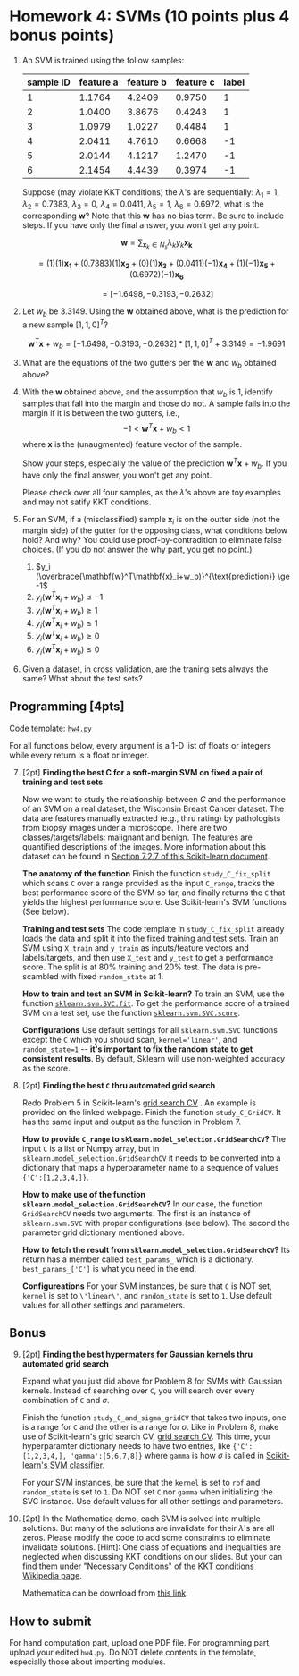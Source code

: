 # Homework 4: SVMs (10 points plus 4 bonus points)

1. An SVM is trained using the follow samples: 

    |sample ID|feature a| feature b| feature c| label|
    |--|--|--|--|--|
    |1|1.1764|4.2409|0.9750|1|
    |2|1.0400|3.8676|0.4243|1|
    |3|1.0979|1.0227|0.4484|1|
    |4|2.0411|4.7610|0.6668|-1|
    |5|2.0144|4.1217|1.2470|-1|
    |6|2.1454|4.4439|0.3974|-1|

    Suppose (may violate KKT conditions) the $\lambda$'s are sequentially: 
    $\lambda_1 = 1$, $\lambda_2 = 0.7383$, $\lambda_3=0$, $\lambda_4 = 0.0411$, $\lambda_5 = 1$, $\lambda_6 = 0.6972$, 
    what is the corresponding $\mathbf{w}$? 
    Note that this $\mathbf{w}$ has no bias term. 
    Be sure to include steps. If you have only the final answer, you won't get any point. 

    $$
    \mathbf{w} = \sum_{\mathbf{x}_k\in N_s} \lambda_k y_k \mathbf{x_k}
    $$

    $$ = (1)(1)\mathbf{x_1} + (0.7383)(1)\mathbf{x_2} + (0)(1)\mathbf{x_3} + (0.0411)(-1)\mathbf{x_4} + (1)(-1)\mathbf{x_5} + (0.6972)(-1)   \mathbf{x_6}$$
    
    $$= [-1.6498, -0.3193,  -0.2632]$$
 

2. Let $w_b$ be $3.3149$. Using the $\mathbf{w}$ obtained above, what is the prediction for a new sample $[1,1,0]^T$? 

    $$ \mathbf{w}^T \mathbf{x} + w_b = [-1.6498, -0.3193,  -0.2632] * [1,1,0]^T + 3.3149 = -1.9691 $$

3. What are the equations of the two gutters per the $\mathbf{w}$ and $w_b$ obtained above? 

4. With the $\mathbf{w}$ obtained above, and the assumption that $w_b$ is 1, identify samples that fall into the margin and those do not. A sample falls into the margin if it is between the two gutters, i.e., $$-1 < \mathbf{w}^T\mathbf{x} + w_b < 1$$ where $\mathbf{x}$ is the (unaugmented) feature vector of the sample. 

   Show your steps, especially the value of the prediction $\mathbf{w}^T\mathbf{x} + w_b$.  If you have only the final answer, you won't get any point. 

   Please check over all four samples, as the $\lambda$'s above are toy examples and may not satify KKT conditions. 

<!-- 4. Write the KKT conditions for training an SVM using the four samples above. Follow the order given in the examples in `solve_svm.nb` (or its PDF export `solve_svm.pdf`): first the gradient on $\mathbf{w}$, then the equations about constraints, and lastly the partial derivative on the bias $w_b$.  -->

5. For an SVM, if a (misclassified) sample $\mathbf{x}_i$ is on the outter side (not the margin side) of the gutter for the opposing class, what conditions below hold? And why? You could use proof-by-contradition to eliminate false choices. (If you do not answer the why part, you get no point.)

    1. $y_i (\overbrace{\mathbf{w}^T\mathbf{x}_i+w_b)}^{\text{prediction}} \ge -1$
    2. $y_i (\mathbf{w}^T\mathbf{x}_i+w_b) \le -1$
    3. $y_i (\mathbf{w}^T\mathbf{x}_i+w_b) \ge 1$
    4. $y_i (\mathbf{w}^T\mathbf{x}_i+w_b) \le 1$
    5. $y_i (\mathbf{w}^T\mathbf{x}_i+w_b) \ge 0$
    6. $y_i (\mathbf{w}^T\mathbf{x}_i+w_b) \le 0$

6. Given a dataset, in cross validation, are the traning sets always the same? What about the test sets? 

## Programming [4pts]

Code template: [`hw4.py`](https://github.com/forrestbao/MLClass/blob/master/4_SVMs/hw4.py)

For all functions below, every argument is a 1-D list of floats or integers while every return is a float or integer.


7. [2pt] **Finding the best C for a soft-margin SVM on fixed a pair of training and test sets**

    Now we want to study the relationship between $C$ and the performance of an SVM on a real dataset, the Wisconsin Breast Cancer dataset. The data are features manually extracted (e.g., thru rating) by pathologists from biopsy images under a microscope. There are two classes/targets/labels: malignant and benign. The features are quantified descriptions of the images. More information about this dataset can be found in [Section 7.2.7 of this Scikit-learn document](https://scikit-learn.org/stable/datasets/index.html#breast-cancer-wisconsin-diagnostic-dataset). 

    **The anatomy of the function**
    Finish the function `study_C_fix_split` which scans `C` over a range provided as the input `C_range`, tracks the best performance score of the SVM so far, and finally returns the `C` that yields the highest performance score. Use Scikit-learn's SVM functions (See below).

    **Training and test sets**
    The code template in `study_C_fix_split` already loads the data and split it into the fixed training and test sets. Train an SVM using `X_train` and `y_train` as inputs/feature vectors and labels/targets, and then use `X_test` and `y_test` to get a performance score. The split is at 80% training and 20% test. The data is pre-scambled with fixed `random_state` at 1. 

    **How to train and test an SVM in Scikit-learn?**
    To train an SVM, use the function [`sklearn.svm.SVC.fit`](https://scikit-learn.org/stable/modules/generated/sklearn.svm.SVC.html#sklearn.svm.SVC.fit). To get the performance score of a trained SVM on a test set, use the function [`sklearn.svm.SVC.score`](https://scikit-learn.org/stable/modules/generated/sklearn.svm.SVC.html#sklearn.svm.SVC.score).

    **Configurations**
    Use default settings for all `sklearn.svm.SVC` functions except the `C` which you should scan, `kernel='linear'`, and `random_state=1` -- **it's important to fix the random state to get consistent results**. By default, Sklearn will use non-weighted accuracy as the score. 

<!-- 7. [1.5pt] **A free problem. Everyone gets points for free** 

   **Finding the best C for a soft-margin SVM using cross validation**

    In the problem above, we used a fixed pair of training and test set. To more holistically study, redo it using cross validation here. 
    Finish the function `study_C_cross_validation` using  [`sklearn.model_selection.cross_val_score`](https://scikit-learn.org/stable/modules/generated/sklearn.model_selection.cross_val_score.html#sklearn.model_selection.cross_val_score). Your function should have the same input and output as the function `study_C_fixed_split` above. Use default settings for all parameters unspecified here, e.g., for CV, do default 5-fold CV. 

    The first argument of `sklearn.model_selection.cross_val_score` is an estimator. In our case, it should be an SVM created using `sklearn.svm.SVC`. You do NOT need to manually `fit` nor `score` as the function [`sklearn.model_selection.cross_val_score`](https://scikit-learn.org/stable/modules/generated/sklearn.model_selection.cross_val_score.html#sklearn.model_selection.cross_val_score) does them for you. But note that the function [`sklearn.model_selection.cross_val_score`](https://scikit-learn.org/stable/modules/generated/sklearn.model_selection.cross_val_score.html#sklearn.model_selection.cross_val_score) returns a list of floats, which are the scores of all folds.  -->

8. [2pt] **Finding the best `C` thru automated grid search**

    Redo Problem 5 in Scikit-learn's [grid search CV](https://scikit-learn.org/stable/modules/generated/sklearn.model_selection.GridSearchCV.html) . An example is provided on the linked webpage. Finish the function `study_C_GridCV`. It has the same input and output as the function in Problem 7. 
    
    **How to provide `C_range` to `sklearn.model_selection.GridSearchCV`?**
    The input `C` is a list or Numpy array, but in `sklearn.model_selection.GridSearchCV` it needs to be converted into a dictionary that maps a hyperparameter name to a sequence of values `{'C':[1,2,3,4,]}`. 

    **How to make use of the function `sklearn.model_selection.GridSearchCV`?**
    In our case, the function `GridSearchCV` needs two arguments. The first is an instance of `sklearn.svm.SVC` with proper configurations (see below). The second the parameter grid dictionary mentioned above. 
    
    **How to fetch the result from `sklearn.model_selection.GridSearchCV`?**
    Its return has a member called `best_params_` which is a dictionary. `best_params_['C']` is what you need in the end. 
    
    **Configureations** For your SVM instances, be sure that `C` is NOT set, `kernel` is set to `\'linear\'`, and `random_state` is set to `1`. Use default values for all other settings and parameters. 

## Bonus

9. [2pt] **Finding the best hypermaters for Gaussian kernels thru automated grid search**

    Expand what you just did above for Problem 8 for SVMs with Gaussian kernels. Instead of searching over `C`, you will search over every combination of `C` and $\sigma$. 
    
    Finish the function `study_C_and_sigma_gridCV` that takes two inputs, one is a range for `C` and the other is a range for $\sigma$. Like in Problem 8, make use of Scikit-learn's grid search CV, [grid search CV](https://scikit-learn.org/stable/modules/generated/sklearn.model_selection.GridSearchCV.html). This time, your hyperparamter dictionary needs to have two entries, like `{'C':[1,2,3,4,], 'gamma':[5,6,7,8]}` where `gamma` is how $\sigma$ is called in [Scikit-learn's SVM classifier](https://scikit-learn.org/stable/modules/generated/sklearn.svm.SVC.html). 
    
    For your SVM instances, be sure that the `kernel` is set to `rbf` and  `random_state` is set to `1`. Do NOT set `C` nor `gamma` when initializing the SVC instance. Use default values for all other settings and parameters. 

10. [2pt] In the Mathematica demo, each SVM is solved into multiple solutions. But many of the solutions are invalidate for their $\lambda$'s are all zeros. Please modify the code to add some constraints to eliminate invalidate solutions. [Hint]: One class of equations and inequalities are neglected when discussing KKT conditions on our slides. But your can find them under "Necessary Conditions" of the [KKT conditions Wikipedia page](https://en.wikipedia.org/wiki/Karush%E2%80%93Kuhn%E2%80%93Tucker_conditions). 

    Mathematica can be download from [this link](https://iastate.service-now.com/it?id=kb_article&sys_id=ffdadc71db161c5009dd123039961977).

## How to submit
For hand computation part, upload one PDF file. For programming part, upload your edited `hw4.py`. 
Do NOT delete contents in the template, especially those about importing modules. 

